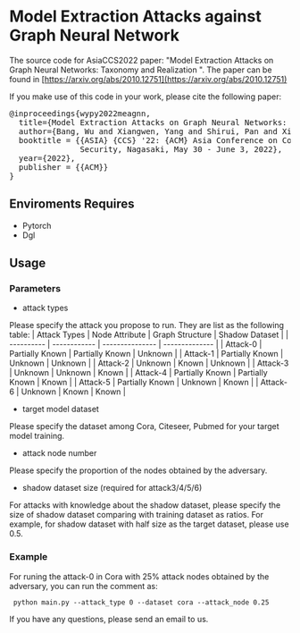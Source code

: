 # Model Extraction Attacks against Graph Neural Network

The source code for AsiaCCS2022 paper: "Model Extraction Attacks on Graph Neural Networks: Taxonomy and Realization ".
The paper can be found in [https://arxiv.org/abs/2010.12751](https://arxiv.org/abs/2010.12751)

If you make use of this code in your work, please cite the following paper:
<pre>
@inproceedings{wypy2022meagnn,
  title={Model Extraction Attacks on Graph Neural Networks: Taxonomy and Realization},
  author={Bang, Wu and Xiangwen, Yang and Shirui, Pan and Xingliang, Yuan},
  booktitle = {{ASIA} {CCS} '22: {ACM} Asia Conference on Computer and Communications
               Security, Nagasaki, May 30 - June 3, 2022},
  year={2022},
  publisher = {{ACM}}
}
</pre>

## Enviroments Requires

* Pytorch 
* Dgl 

## Usage

### Parameters

* attack types

Please specify the attack you propose to run. They are list as the following table:
| Attack Types | Node Attribute | Graph Structure | Shadow Dataset |
| ----------   | ------------   | --------------- | -------------- |
| Attack-0 | Partially Known | Partially Known | Unknown |
| Attack-1 | Partially Known | Unknown | Unknown |
| Attack-2 | Unknown | Known | Unknown |
| Attack-3 | Unknown | Unknown | Known |
| Attack-4 | Partially Known | Partially Known | Known |
| Attack-5 | Partially Known | Unknown | Known |
| Attack-6 | Unknown | Known | Known |

* target model dataset

Please specify the dataset among Cora, Citeseer, Pubmed for your target model training.

* attack node number

Please specify the proportion of the nodes obtained by the adversary. 

* shadow dataset size (required for attack3/4/5/6)

For attacks with knowledge about the shadow dataset, please specify the size of shadow dataset comparing with training dataset as ratios.
For example, for shadow dataset with half size as the target dataset, please use 0.5.

### Example

For runing the attack-0 in Cora with 25% attack nodes obtained by the adversary, you can run the comment as:

`` python main.py --attack_type 0 --dataset cora --attack_node 0.25``


If you have any questions, please send an email to us.
